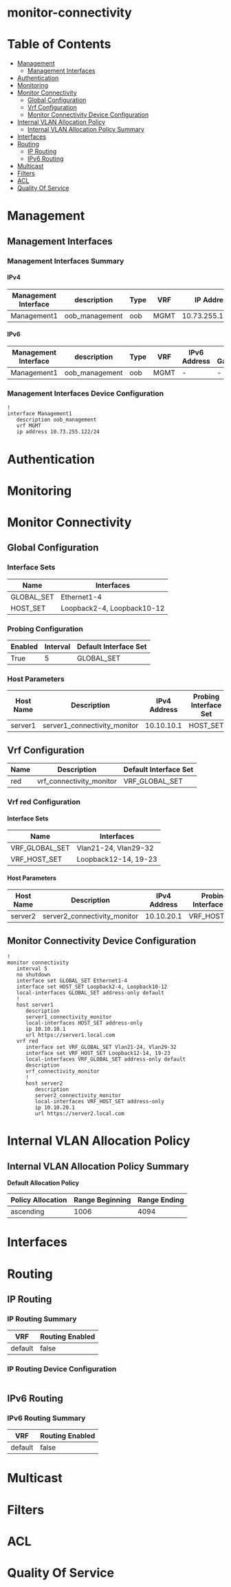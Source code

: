 # monitor-connectivity
# Table of Contents

- [Management](#management)
  - [Management Interfaces](#management-interfaces)
- [Authentication](#authentication)
- [Monitoring](#monitoring)
- [Monitor Connectivity](#monitor-connectivity)
  - [Global Configuration](#global-configuration)
  - [Vrf Configuration](#vrf-configuration)
  - [Monitor Connectivity Device Configuration](#monitor-connectivity-device-configuration)
- [Internal VLAN Allocation Policy](#internal-vlan-allocation-policy)
  - [Internal VLAN Allocation Policy Summary](#internal-vlan-allocation-policy-summary)
- [Interfaces](#interfaces)
- [Routing](#routing)
  - [IP Routing](#ip-routing)
  - [IPv6 Routing](#ipv6-routing)
- [Multicast](#multicast)
- [Filters](#filters)
- [ACL](#acl)
- [Quality Of Service](#quality-of-service)

# Management

## Management Interfaces

### Management Interfaces Summary

#### IPv4

| Management Interface | description | Type | VRF | IP Address | Gateway |
| -------------------- | ----------- | ---- | --- | ---------- | ------- |
| Management1 | oob_management | oob | MGMT | 10.73.255.122/24 | 10.73.255.2 |

#### IPv6

| Management Interface | description | Type | VRF | IPv6 Address | IPv6 Gateway |
| -------------------- | ----------- | ---- | --- | ------------ | ------------ |
| Management1 | oob_management | oob | MGMT | -  | - |

### Management Interfaces Device Configuration

```eos
!
interface Management1
   description oob_management
   vrf MGMT
   ip address 10.73.255.122/24
```

# Authentication

# Monitoring

# Monitor Connectivity

## Global Configuration

### Interface Sets

| Name | Interfaces |
| ---- | ---------- |
| GLOBAL_SET | Ethernet1-4 |
| HOST_SET | Loopback2-4, Loopback10-12 |

### Probing Configuration

| Enabled | Interval | Default Interface Set |
| ------- | -------- | --------------------- |
| True | 5 | GLOBAL_SET |

### Host Parameters

| Host Name | Description | IPv4 Address | Probing Interface Set | URL |
| --------- | ----------- | ------------ | --------------------- | --- |
| server1 | server1_connectivity_monitor | 10.10.10.1 | HOST_SET | https://server1.local.com |

## Vrf Configuration

| Name | Description | Default Interface Set |
| ---- | ----------- | --------------------- |
| red | vrf_connectivity_monitor | VRF_GLOBAL_SET |

### Vrf red Configuration

#### Interface Sets

| Name | Interfaces |
| ---- | ---------- |
| VRF_GLOBAL_SET | Vlan21-24, Vlan29-32 |
| VRF_HOST_SET | Loopback12-14, 19-23 |

#### Host Parameters

| Host Name | Description | IPv4 Address | Probing Interface Set | URL |
| --------- | ----------- | ------------ | --------------------- | --- |
| server2 | server2_connectivity_monitor | 10.10.20.1 | VRF_HOST_SET | https://server2.local.com |

## Monitor Connectivity Device Configuration

```eos
!
monitor connectivity
   interval 5
   no shutdown
   interface set GLOBAL_SET Ethernet1-4
   interface set HOST_SET Loopback2-4, Loopback10-12
   local-interfaces GLOBAL_SET address-only default
   !
   host server1
      description
      server1_connectivity_monitor
      local-interfaces HOST_SET address-only
      ip 10.10.10.1
      url https://server1.local.com
   vrf red
      interface set VRF_GLOBAL_SET Vlan21-24, Vlan29-32
      interface set VRF_HOST_SET Loopback12-14, 19-23
      local-interfaces VRF_GLOBAL_SET address-only default
      description
      vrf_connectivity_monitor
      !
      host server2
         description
         server2_connectivity_monitor
         local-interfaces VRF_HOST_SET address-only
         ip 10.10.20.1
         url https://server2.local.com
```

# Internal VLAN Allocation Policy

## Internal VLAN Allocation Policy Summary

**Default Allocation Policy**

| Policy Allocation | Range Beginning | Range Ending |
| ------------------| --------------- | ------------ |
| ascending | 1006 | 4094 |

# Interfaces

# Routing

## IP Routing

### IP Routing Summary

| VRF | Routing Enabled |
| --- | --------------- |
| default | false|
### IP Routing Device Configuration

```eos
```
## IPv6 Routing

### IPv6 Routing Summary

| VRF | Routing Enabled |
| --- | --------------- |
| default | false |

# Multicast

# Filters

# ACL

# Quality Of Service
